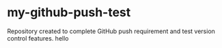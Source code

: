 # my-github-push-test
Repository created to complete GitHub push requirement and test version control features.
hello 
